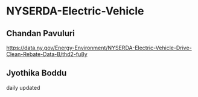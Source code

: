 # NYSERDA-Electric-Vehicle

## Chandan Pavuluri

https://data.ny.gov/Energy-Environment/NYSERDA-Electric-Vehicle-Drive-Clean-Rebate-Data-B/thd2-fu8y

## Jyothika Boddu

daily updated
